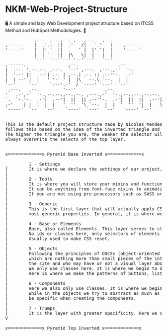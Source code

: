 # NKM-Web-Project-Structure
🖥️ A simple and lazy Web Development project structure based on ITCSS Method and HubSpot Methodologies. 🚀

<pre>
           ,--.  ,--.,--. ,--.,--.   ,--.                          
,-----.    |  ,'.|  ||  .'   /|   `.'   |    ,-----.               
'-----'    |  |' '  ||  .   ' |  |'.'|  |    '-----'               
           |  | `   ||  |\   \|  |   |  |                          
           `--'  `--'`--' '--'`--'   `--'                          
,------.                ,--.               ,--.                    
|  .--. ',--.--. ,---.  `--' ,---.  ,---.,-'  '-.                  
|  '--' ||  .--'| .-. | ,--.| .-. :| .--''-.  .-'                  
|  | --' |  |   ' '-' ' |  |\   --.\ `--.  |  |                    
`--'     `--'    `---'.-'  / `----' `---'  `--'                    
 ,---.   ,--.         '---'           ,--.                         
'   .-',-'  '-.,--.--.,--.,--. ,---.,-'  '-.,--.,--.,--.--. ,---.  
`.  `-.'-.  .-'|  .--'|  ||  || .--''-.  .-'|  ||  ||  .--'| .-. : 
.-'    | |  |  |  |   '  ''  '\ `--.  |  |  '  ''  '|  |   \   --. 
`-----'  `--'  `--'    `----'  `---'  `--'   `----' `--'    `----' 
                                                                   

This is the default project structure made by Nicolas Mendes based on the ITCSS (Inverted Triangle CSS) 
follows this based on the idea of the inverted triangle and it is based on Boilerplate HubSpot Theme. 
The higher the triangle you are, the weaker the selector will be. The selectors present in a layer 
always overwrite the selects of the top layer.


x=============x Pyramid Base Inverted x=============x

_        1 - Settings
|        It is where we declare the settings of our project, such as variables of measurements, colors, etc.
|
|        2 - Tools
|        It is where you will store your mixins and functions needed to build your layouts.
|        It can be anything from font-face mixins to animation mixins, etc.
|        If you are not using pre-processors such as SASS or Less, this layer can be ignored.
|
|        3 - Generic
|        This is the first layer that will actually apply CSS final and it is intended for the 
|        most generic properties. In general, it is where we put resets, box-sizing, etc.
|
|        4 - Base or Elements
|        Base, also called Elements. This layer serves to stylize the most basic part of the elements. 
|        No ids or classes here, only selectors of elements such as H1-H6 headings, a, buttons, etc.
|        Usually used to make CSS reset.
|
|        5 - Objects
|        Following the principles of OOCSs (object-oriented CSS), here is where we will have our little "objects", 
|        which are nothing more than small pieces of the interface, in general, patterns that are repeated throughout 
|        the site and who may have or not a visual layer above.
|        We only use classes here. It is where we begin to declare the structure of our elements.
|        Here is where we make the patterns of buttons, lists, panels, etc. At that time, only the use of classes are also allowed.
|
|        6 - Components
|        Here we also only use classes. It is where we begin to stylize our elements more specifically.
|        While in the objects we try to abstract as much as possible, to have many reusable and generic objects, here we will 
|        be specific when creating the components.
|
|        7 - Trumps
|        It is the layer with greater specificity. Here we create small classes with "! Important;" to overwrite certain rules.
V

x=============x Pyramid Top Inverted x=============x
</pre>
